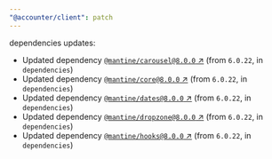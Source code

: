 ```yaml
---
"@accounter/client": patch
---
```

dependencies updates:
  - Updated dependency [`@mantine/carousel@8.0.0` ↗︎](https://www.npmjs.com/package/@mantine/carousel/v/8.0.0) (from `6.0.22`, in `dependencies`)
  - Updated dependency [`@mantine/core@8.0.0` ↗︎](https://www.npmjs.com/package/@mantine/core/v/8.0.0) (from `6.0.22`, in `dependencies`)
  - Updated dependency [`@mantine/dates@8.0.0` ↗︎](https://www.npmjs.com/package/@mantine/dates/v/8.0.0) (from `6.0.22`, in `dependencies`)
  - Updated dependency [`@mantine/dropzone@8.0.0` ↗︎](https://www.npmjs.com/package/@mantine/dropzone/v/8.0.0) (from `6.0.22`, in `dependencies`)
  - Updated dependency [`@mantine/hooks@8.0.0` ↗︎](https://www.npmjs.com/package/@mantine/hooks/v/8.0.0) (from `6.0.22`, in `dependencies`)
